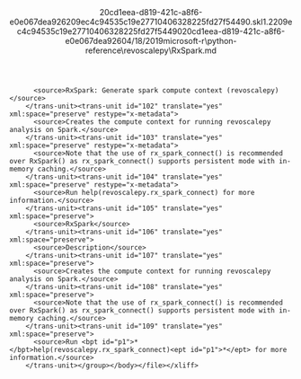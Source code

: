 <?xml version="1.0"?><xliff version="1.2" xmlns="urn:oasis:names:tc:xliff:document:1.2" xmlns:xsi="http://www.w3.org/2001/XMLSchema-instance" xsi:schemaLocation="urn:oasis:names:tc:xliff:document:1.2 xliff-core-1.2-transitional.xsd"><file datatype="xml" original="RxSpark.md" source-language="en-US" target-language="en-US"><header><tool tool-id="mdxliff" tool-name="mdxliff" tool-version="1.0-d1654b2" tool-company="Microsoft" /><xliffext:skl_file_name xmlns:xliffext="urn:microsoft:content:schema:xliffextensions">20cd1eea-d819-421c-a8f6-e0e067dea926209ec4c94535c19e27710406328225fd27f54490.skl</xliffext:skl_file_name><xliffext:version xmlns:xliffext="urn:microsoft:content:schema:xliffextensions">1.2</xliffext:version><xliffext:ms.openlocfilehash xmlns:xliffext="urn:microsoft:content:schema:xliffextensions">209ec4c94535c19e27710406328225fd27f54490</xliffext:ms.openlocfilehash><xliffext:ms.sourcegitcommit xmlns:xliffext="urn:microsoft:content:schema:xliffextensions">20cd1eea-d819-421c-a8f6-e0e067dea926</xliffext:ms.sourcegitcommit><xliffext:ms.lasthandoff xmlns:xliffext="urn:microsoft:content:schema:xliffextensions">04/18/2019</xliffext:ms.lasthandoff><xliffext:ms.openlocfilepath xmlns:xliffext="urn:microsoft:content:schema:xliffextensions">microsoft-r\python-reference\revoscalepy\RxSpark.md</xliffext:ms.openlocfilepath></header><body><group id="content" extype="content"><trans-unit id="101" translate="yes" xml:space="preserve" restype="x-metadata">
          <source>RxSpark: Generate spark compute context (revoscalepy)</source>
        </trans-unit><trans-unit id="102" translate="yes" xml:space="preserve" restype="x-metadata">
          <source>Creates the compute context for running revoscalepy analysis on Spark.</source>
        </trans-unit><trans-unit id="103" translate="yes" xml:space="preserve" restype="x-metadata">
          <source>Note that the use of rx_spark_connect() is recommended over RxSpark() as rx_spark_connect() supports persistent mode with in-memory caching.</source>
        </trans-unit><trans-unit id="104" translate="yes" xml:space="preserve" restype="x-metadata">
          <source>Run help(revoscalepy.rx_spark_connect) for more information.</source>
        </trans-unit><trans-unit id="105" translate="yes" xml:space="preserve">
          <source>RxSpark</source>
        </trans-unit><trans-unit id="106" translate="yes" xml:space="preserve">
          <source>Description</source>
        </trans-unit><trans-unit id="107" translate="yes" xml:space="preserve">
          <source>Creates the compute context for running revoscalepy analysis on Spark.</source>
        </trans-unit><trans-unit id="108" translate="yes" xml:space="preserve">
          <source>Note that the use of rx_spark_connect() is recommended over RxSpark() as rx_spark_connect() supports persistent mode with in-memory caching.</source>
        </trans-unit><trans-unit id="109" translate="yes" xml:space="preserve">
          <source>Run <bpt id="p1">*</bpt>help(revoscalepy.rx_spark_connect)<ept id="p1">*</ept> for more information.</source>
        </trans-unit></group></body></file></xliff>